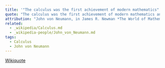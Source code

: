 ```yaml
---
title: '"The calculus was the first achievement of modern mathematics"...'
quote: "The calculus was the first achievement of modern mathematics and it is difficult to overestimate its importance. I think it defines more unequivocally than anything else the inception of modern mathematics, and the system of mathematical analysis, which is its logical development, still constitutes the greatest technical advance in exact thinking."
attribution: "John von Neumann, in James R. Newman *The World of Mathematics*"
related:
  - _wikipedia/Calculus.md
  - _wikipedia-people/John_von_Neumann.md
tags:
  - Calculus
  - John von Neumann
---
```

[Wikiquote](https://en.wikiquote.org/wiki/Calculus)